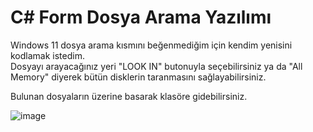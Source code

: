 # C# Form Dosya Arama Yazılımı  

Windows 11 dosya arama kısmını beğenmediğim için kendim yenisini kodlamak istedim.  
Dosyayı arayacağınız yeri "LOOK IN" butonuyla seçebilirsiniz ya da "All Memory" diyerek bütün disklerin taranmasını sağlayabilirsiniz.  

Bulunan dosyaların üzerine basarak klasöre gidebilirsiniz.
  
![image](https://github.com/onatender/fileexplorer/assets/152275242/378d3046-ddc5-44e1-814d-aec50851676d)
